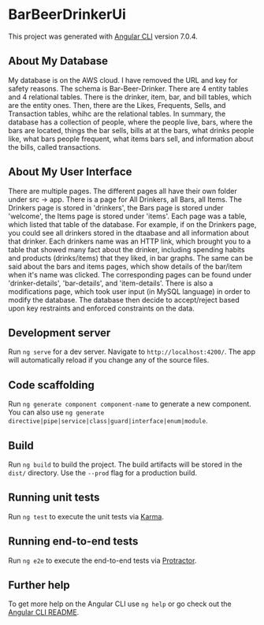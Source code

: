 # BarBeerDrinkerUi

This project was generated with [Angular CLI](https://github.com/angular/angular-cli) version 7.0.4.

## About My Database

My database is on the AWS cloud. I have removed the URL and key for safety reasons. The schema is Bar-Beer-Drinker. There are 4 entity tables and 4 relational tables. There is the drinker, item, bar, and bill tables, which are the entity ones. Then, there are the Likes, Frequents, Sells, and Transaction tables, whihc are the relational tables. In summary, the database has a collection of people, where the people live, bars, where the bars are located, things the bar sells, bills at at the bars, what drinks people like, what bars people frequent, what items bars sell, and information about the bills, called transactions.

## About My User Interface

There are multiple pages. The different pages all have their own folder under src -> app. There is a page for All Drinkers, all Bars, all Items. The Drinkers page is stored in 'drinkers', the Bars page is stored under 'welcome', the Items page is stored under 'items'. Each page was a table, which listed that table of the database. For example, if on the Drinkers page, you could see all drinkers stored in the dtaabase and all information about that drinker. Each drinkers name was an HTTP link, which brought you to a table that showed many fact about the drinker, including spending habits and products (drinks/items) that they liked, in bar graphs. The same can be said about the bars and items pages, which show details of the bar/item when it's name was clicked. The corresponding pages can be found under 'drinker-details', 'bar-details', and 'item-details'. There is also a modifications page, which took user input (in MySQL language) in order to modify the database. The database then decide to accept/reject based upon key restraints and enforced constraints on the data.

## Development server

Run `ng serve` for a dev server. Navigate to `http://localhost:4200/`. The app will automatically reload if you change any of the source files.

## Code scaffolding

Run `ng generate component component-name` to generate a new component. You can also use `ng generate directive|pipe|service|class|guard|interface|enum|module`.

## Build

Run `ng build` to build the project. The build artifacts will be stored in the `dist/` directory. Use the `--prod` flag for a production build.

## Running unit tests

Run `ng test` to execute the unit tests via [Karma](https://karma-runner.github.io).

## Running end-to-end tests

Run `ng e2e` to execute the end-to-end tests via [Protractor](http://www.protractortest.org/).

## Further help

To get more help on the Angular CLI use `ng help` or go check out the [Angular CLI README](https://github.com/angular/angular-cli/blob/master/README.md).
